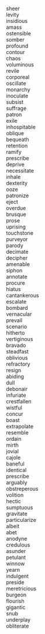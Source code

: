 sheer  
levity  
insidious  
amass  
ostensible  
somber  
profound  
contour  
chaos  
voluminous  
revile  
corporeal  
oscillate  
monarchy  
inoculate  
subsist  
suffrage  
patron  
exile  
inhospitable  
oblique  
bequeath  
retention  
ramify  
prescribe  
deprive  
necessitate  
inhale  
dexterity  
ooze  
patronize  
eject  
overdue  
brusque  
prose  
uprising  
touchstone  
purveyor  
parody  
decimate  
decipher  
amenable  
siphon  
annotate  
procure  
hiatus  
cantankerous  
escalate  
bombard  
vernacular  
prevail  
scenario  
hitherto  
vertiginous  
bravado  
steadfast  
oblivious  
refractory  
resign  
abiding  
dull  
debonair  
infuriate  
crestfallen  
wistful  
concur  
boast  
extrapolate  
resemble  
ordain  
mirth  
jovial  
cajole  
baneful  
identical  
prescribe  
arguably  
obstreperous  
volition  
hectic  
sumptuous  
gravitate  
particularize  
albeit  
abet  
anodyne  
credulous  
asunder  
petulant  
winnow  
yearn  
indulgent  
preside  
meretricious  
burgeon  
flourish  
gigantic  
snub  
underplay  
obliterate  

